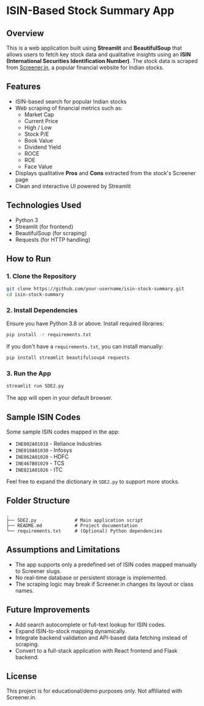 
# ISIN-Based Stock Summary App

## Overview

This is a web application built using **Streamlit** and **BeautifulSoup** that allows users to fetch key stock data and qualitative insights using an **ISIN (International Securities Identification Number)**. The stock data is scraped from [Screener.in](https://www.screener.in), a popular financial website for Indian stocks.

## Features

- ISIN-based search for popular Indian stocks
- Web scraping of financial metrics such as:
  - Market Cap
  - Current Price
  - High / Low
  - Stock P/E
  - Book Value
  - Dividend Yield
  - ROCE
  - ROE
  - Face Value
- Displays qualitative **Pros** and **Cons** extracted from the stock's Screener page
- Clean and interactive UI powered by Streamlit

## Technologies Used

- Python 3
- Streamlit (for frontend)
- BeautifulSoup (for scraping)
- Requests (for HTTP handling)

## How to Run

### 1. Clone the Repository

```bash
git clone https://github.com/your-username/isin-stock-summary.git
cd isin-stock-summary
```

### 2. Install Dependencies

Ensure you have Python 3.8 or above. Install required libraries:

```bash
pip install -r requirements.txt
```

If you don't have a `requirements.txt`, you can install manually:

```bash
pip install streamlit beautifulsoup4 requests
```

### 3. Run the App

```bash
streamlit run SDE2.py
```

The app will open in your default browser.

## Sample ISIN Codes

Some sample ISIN codes mapped in the app:

- `INE002A01018` - Reliance Industries
- `INE018A01030` - Infosys
- `INE062A01020` - HDFC
- `INE467B01029` - TCS
- `INE021A01026` - ITC

Feel free to expand the dictionary in `SDE2.py` to support more stocks.

## Folder Structure

```
.
├── SDE2.py              # Main application script
├── README.md            # Project documentation
└── requirements.txt     # (Optional) Python dependencies
```

## Assumptions and Limitations

- The app supports only a predefined set of ISIN codes mapped manually to Screener slugs.
- No real-time database or persistent storage is implemented.
- The scraping logic may break if Screener.in changes its layout or class names.

## Future Improvements

- Add search autocomplete or full-text lookup for ISIN codes.
- Expand ISIN-to-stock mapping dynamically.
- Integrate backend validation and API-based data fetching instead of scraping.
- Convert to a full-stack application with React frontend and Flask backend.

## License

This project is for educational/demo purposes only. Not affiliated with Screener.in.

